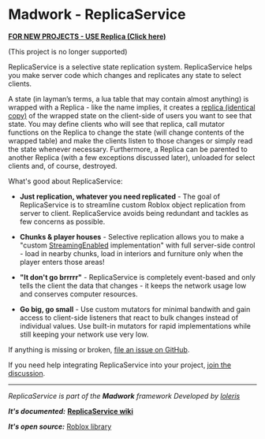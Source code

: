 # Madwork - ReplicaService

**[FOR NEW PROJECTS - USE Replica (Click here)](https://github.com/MadStudioRoblox/Replica)**

(This project is no longer supported)

ReplicaService is a selective state replication system. ReplicaService helps you make server code which changes and replicates any state to select clients.

A state (in layman’s terms, a lua table that may contain almost anything) is wrapped with a Replica - like the name implies, it creates a [replica (identical copy)](https://en.wikipedia.org/wiki/Replica) of the wrapped state on the client-side of users you want to see that state. You may define clients who will see that replica, call mutator functions on the Replica to change the state (will change contents of the wrapped table) and make the clients listen to those changes or simply read the state whenever necessary. Furthermore, a Replica can be parented to another Replica (with a few exceptions discussed later), unloaded for select clients and, of course, destroyed.

What's good about ReplicaService:

- **Just replication, whatever you need replicated** - The goal of ReplicaService is to streamline custom Roblox object replication from server to client. ReplicaService avoids being redundant and tackles as few concerns as possible.

- **Chunks & player houses** - Selective replication allows you to make a "custom [StreamingEnabled](https://developer.roblox.com/en-us/articles/content-streaming) implementation" with full server-side control - load in nearby chunks, load in interiors and furniture only when the player enters those areas!

- **"It don't go brrrrr"** - ReplicaService is completely event-based and only tells the client the data that changes - it keeps the network usage low and conserves computer resources.

- **Go big, go small** - Use custom mutators for minimal bandwith and gain access to client-side listeners that react to bulk changes instead of individual values. Use built-in mutators for rapid implementations while still keeping your network use very low.

If anything is missing or broken, [file an issue on GitHub](https://github.com/MadStudioRoblox/ReplicaService/issues).

If you need help integrating ReplicaService into your project, [join the discussion](https://devforum.roblox.com/t/replicate-your-states-with-replicaservice-networking-system/894736).

---
*ReplicaService is part of the **Madwork** framework*
*Developed by [loleris](https://twitter.com/LM_loleris)*

***It's documented:***
**[ReplicaService wiki](https://madstudioroblox.github.io/ReplicaService/)**

***It's open source:***
[Roblox library](https://www.roblox.com/library/6015318619/ReplicaService)